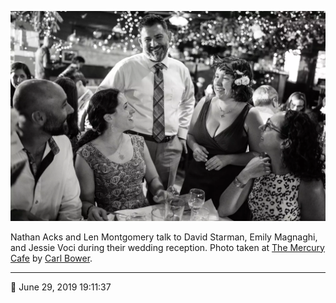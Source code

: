 ![Nathan Acks and Len Montgomery talk to David Starman, Emily Magnaghi, and Jessie Starman Voci](assets/8ed7b0c1fbe8708fba1c35b3090592a8.webp)

Nathan Acks and Len Montgomery talk to David Starman, Emily Magnaghi, and Jessie Voci during their wedding reception. Photo taken at [The Mercury Cafe](http://mercurycafe.com/) by [Carl Bower](http://carlbowerphotos.com/).

- - - -

📅 June 29, 2019 19:11:37
